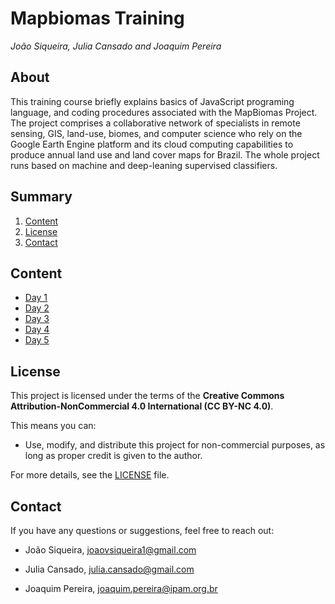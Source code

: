 # Mapbiomas Training

_João Siqueira, Julia Cansado and Joaquim Pereira_

## About
This training course briefly explains basics of JavaScript programing language, and coding procedures associated with the MapBiomas Project. The project comprises a collaborative network of specialists in remote sensing, GIS, land-use, biomes, and computer science who rely on the Google Earth Engine platform and its cloud computing capabilities to produce annual land use and land cover maps for Brazil. The whole project runs based on machine and deep-leaning supervised classifiers. 

## Summary
1. [Content](#content)
2. [License](#license)  
3. [Contact](#contact)

## Content
* [Day 1](./Day_1)
* [Day 2](./Day_2) 
* [Day 3](./Day_3)
* [Day 4](./Day_4)
* [Day 5](./Day_5)

## License

This project is licensed under the terms of the **Creative Commons Attribution-NonCommercial 4.0 International (CC BY-NC 4.0)**.  

This means you can:  

- Use, modify, and distribute this project for non-commercial purposes, as long as proper credit is given to the author.  

For more details, see the [LICENSE](./LICENSE.md) file.  

## Contact  

If you have any questions or suggestions, feel free to reach out:  

- João Siqueira, [joaovsiqueira1@gmail.com](mailto:joaovsiqueira1@gmail.com)

- Julia Cansado, [julia.cansado@gmail.com](mailto:julia.cansado@gmail.com)

- Joaquim Pereira, [joaquim.pereira@ipam.org.br](mailto:joaquim.pereira@ipam.org.br)
